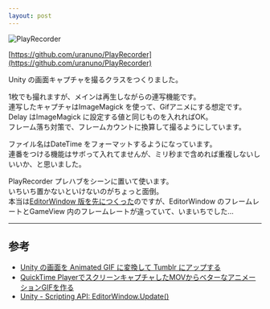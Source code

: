 ```yaml
---
layout: post
---
```


![PlayRecorder](http://uranuno.github.io/PlayRecorder/playrecorder.png)

[https://github.com/uranuno/PlayRecorder](https://github.com/uranuno/PlayRecorder)

Unity の画面キャプチャを撮るクラスをつくりました。

1枚でも撮れますが、メインは再生しながらの連写機能です。  
連写したキャプチャはImageMagick を使って、Gifアニメにする想定です。  
Delay はImageMagick に設定する値と同じものを入れればOK。  
フレーム落ち対策で、フレームカウントに換算して撮るようにしています。

ファイル名はDateTime をフォーマットするようになっています。  
連番をつける機能はサボって入れてませんが、ミリ秒まで含めれば重複しないしいいか、と思いました。

PlayRecorder プレハブをシーンに置いて使います。  
いちいち置かないといけないのがちょっと面倒。  
本当は[EditorWindow 版を先につくった](https://gist.github.com/uranuno/f558aade1b3ab1f4e3b8)のですが、EditorWindow のフレームレートとGameView 内のフレームレートが違っていて、いまいちでした…

- - -

## 参考
- [Unity の画面を Animated GIF に変換して Tumblr にアップする](https://gist.github.com/keijiro/3330732)
- [QuickTime PlayerでスクリーンキャプチャしたMOVからベターなアニメーションGIFを作る](http://genjiapp.com/blog/2014/06/04/generating-better-animated-gif-from-mov-recorded-by-quicktime-player.html)
- [Unity - Scripting API: EditorWindow.Update()](http://docs.unity3d.com/ScriptReference/EditorWindow.Update.html)
